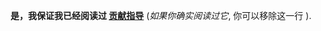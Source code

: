 **是，我保证我已经阅读过 [贡献指导](https://github.com/ikcamp/Functional-Light-JS/blob/master/CONTRIBUTING.md)** (*如果你确实阅读过它*, 你可以移除这一行 ).
